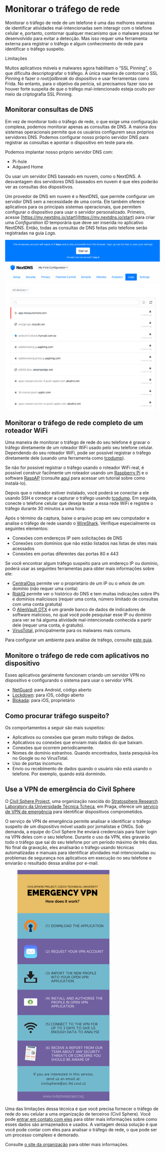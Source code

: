 # Monitorar o tráfego de rede

Monitorar o tráfego de rede de um telefone é uma das melhores maneiras de identificar atividades mal-intencionadas sem interagir com o telefone celular e, portanto, contornar qualquer mecanismo que o malware possa ter desenvolvido para evitar a detecção. Mas isso requer uma ferramenta externa para registrar o tráfego e algum conhecimento de rede para identificar o tráfego suspeito.

Limitações

Muitos aplicativos móveis e malwares agora habilitam o “SSL Pinning”, o que dificulta descriptografar o tráfego. A única maneira de contornar o SSL Pinning é fazer o _root/jailbreak_ do dispositivo e usar ferramentas como Frida. No entanto, para o objetivo da perícia, só precisamos fazer isso se houver forte suspeita de que o tráfego mal-intencionado esteja oculto por meio da criptografia SSL Pinning.

## Monitorar consultas de DNS

Em vez de monitorar todo o tráfego de rede, o que exige uma configuração complexa, podemos monitorar apenas as consultas de DNS. A maioria dos sistemas operacionais permite que os usuários configurem seus próprios servidores DNS. Podemos configurar nosso próprio servidor DNS para registrar as consultas e apontar o dispositivo em teste para ele.

Podemos implantar nosso próprio servidor DNS com:

* Pi-hole
* Adguard Home

Ou usar um servidor DNS baseado em nuvem, como o NextDNS. A desvantagem dos servidores DNS baseados em nuvem é que eles poderão ver as consultas dos dispositivos.

Um provedor de DNS em nuvem é o NextDNS, que permite configurar um servidor DNS sem a necessidade de uma conta. Ele também oferece aplicativos para os principais sistemas operacionais, que permitem configurar o dispositivo para usar o servidor personalizado. Primeiro, acesse [https://my.nextdns.io/start](https://my.nextdns.io/start) para criar uma _Configuration ID_ temporária que deve ser inserida no aplicativo NextDNS. Então, todas as consultas de DNS feitas pelo telefone serão registradas na guia _Logs_.



![Consultas de DNS registradas no NextDNS](../.gitbook/assets/Screenshot_20220506_165152.png)

## Monitorar o tráfego de rede completo de um roteador WiFi

Uma maneira de monitorar o tráfego de rede do seu telefone é gravar o tráfego diretamente de um roteador WiFi usado pelo seu telefone celular. Dependendo do seu roteador WiFi, pode ser possível registrar o tráfego diretamente dele (usando uma ferramenta como [tcpdump](https://www.tcpdump.org/)).

Se não for possível registrar o tráfego usando o roteador WiFi real, é possível construir facilmente um roteador usando um [Raspberry Pi](https://www.raspberrypi.org/) e o software [RaspAP](https://raspap.com/) (consulte [aqui](https://howtoraspberrypi.com/create-a-wi-fi-hotspot-in-less-than-10-minutes-with-pi-raspberry/) para acessar um tutorial sobre como instalá-lo).

Depois que o roteador estiver instalado, você poderá se conectar a ele usando SSH e começar a capturar o tráfego usando [tcpdump](https://www.tcpdump.org/). Em seguida, conecte o telefone celular que deseja testar a essa rede WiFi e registre o tráfego durante 30 minutos a uma hora.

Após o término da captura, baixe o arquivo pcap em seu computador e analise o tráfego de rede usando o [WireShark](https://www.wireshark.org/). Verifique especialmente os seguintes elementos:

* Conexões com endereços IP sem solicitações de DNS
* Conexões com domínios que não estão listados nas listas de sites mais acessados
* Conexões em portas diferentes das portas 80 e 443

Se você encontrar algum tráfego suspeito para um endereço IP ou domínio, poderá usar as seguintes ferramentas para obter mais informações sobre ele:

* [CentralOps](https://centralops.net/co/) permite ver o proprietário de um IP ou o _whois_ de um domínio (não requer uma conta)
* [RiskIQ](https://community.riskiq.com/home) permite ver o histórico do DNS e tem muitas indicações sobre IPs e domínios maliciosos (requer uma conta, número limitado de consultas com uma conta gratuita)
* O [AlienVault OTX](https://otx.alienvault.com/) é um grande banco de dados de indicadores de software malicioso, no qual você pode pesquisar esse IP ou domínio para ver se há alguma atividade mal-intencionada conhecida a partir dele (requer uma conta, é gratuito).
* [VirusTotal,](https://www.virustotal.com/) principalmente para os malwares mais comuns.

Para configurar um ambiente para análise de tráfego, consulte [este guia](https://mobile-security.gitbook.io/mobile-security-testing-guide/general-mobile-app-testing-guide/0x04f-testing-network-communication).

## Monitore o tráfego de rede com aplicativos no dispositivo

Esses aplicativos geralmente funcionam criando um servidor VPN no dispositivo e configurando o sistema para usar o servidor VPN.

* [NetGuard](https://netguard.me/): para Android, código aberto
* [Lockdown](https://lockdownprivacy.com/firewall): para iOS, código aberto
* [Blokada](https://apps.apple.com/us/app/blokada/id1508341781): para iOS, proprietário

## Como procurar tráfego suspeito?

Os comportamentos a seguir são mais suspeitos:

* Aplicativos ou conexões que geram muito tráfego de dados.
* Aplicativos ou conexões que enviam mais dados do que baixam.
* Conexões que ocorrem periodicamente.
* Nomes de domínio estranhos. Quando encontrados, basta pesquisá-los no Google ou no VirusTotal.
* Uso de portas incomuns.
* Envio ou recebimento de dados quando o usuário não está usando o telefone. Por exemplo, quando está dormindo.

## Use a VPN de emergência do Civil Sphere

O [Civil Sphere Project](https://www.civilsphereproject.org/what-we-do), uma organização nascida do [Stratosphere Research Laboratory da Universidade Técnica Tcheca](https://www.stratosphereips.org/), em Praga, oferece um [serviço de VPN de emergência](https://www.civilsphereproject.org/emergency-vpn) para identificar dispositivos comprometidos.

O serviço de VPN de emergência permite analisar e identificar o tráfego suspeito de um dispositivo móvel usado por jornalistas e ONGs. Sob demanda, a equipe do Civil Sphere lhe enviará credenciais para fazer login na VPN deles com o seu telefone. Durante o uso da VPN, eles gravarão todo o tráfego que sai do seu telefone por um período máximo de três dias. No final da gravação, eles analisarão o tráfego usando técnicas automatizadas e manuais para identificar atividades mal-intencionadas ou problemas de segurança nos aplicativos em execução no seu telefone e enviarão o resultado dessa análise por e-mail.

<figure><img src="../.gitbook/assets/image.png" alt=""><figcaption></figcaption></figure>

Uma das limitações dessa técnica é que você precisa fornecer o tráfego de rede do seu celular a uma organização de terceiros (Civil Sphere). Você pode [entrar em contato com eles](https://www.civilsphereproject.org/get-started) para obter mais informações sobre como esses dados são armazenados e usados. A vantagem dessa solução é que você pode contar com eles para analisar o tráfego de rede, o que pode ser um processo complexo e demorado.

Consulte [o site da organização](https://www.civilsphereproject.org/emergency-vpn) para obter mais informações.
